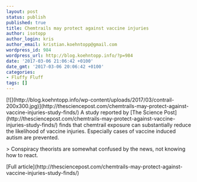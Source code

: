 ```yaml
---
layout: post
status: publish
published: true
title: Chemtrails may protect against vaccine injuries
author: isotopp
author_login: kris
author_email: kristian.koehntopp@gmail.com
wordpress_id: 984
wordpress_url: http://blog.koehntopp.info/?p=984
date: '2017-03-06 21:06:42 +0100'
date_gmt: '2017-03-06 20:06:42 +0100'
categories:
- Fluffy Fluff
tags: []
---
```

<p>[![](http://blog.koehntopp.info/wp-content/uploads/2017/03/contrail-200x300.jpg)](http://thesciencepost.com/chemtrails-may-protect-against-vaccine-injuries-study-finds/) A study reported by [The Science Post](http://thesciencepost.com/chemtrails-may-protect-against-vaccine-injuries-study-finds/) finds that chemtrail exposure can substantially reduce the likelihood of vaccine injuries. Especially cases of vaccine induced autism are prevented. </p>
<p>> Conspiracy theorists are somewhat confused by the news, not knowing how to react.</p>
<p>[Full article](http://thesciencepost.com/chemtrails-may-protect-against-vaccine-injuries-study-finds/)</p>
